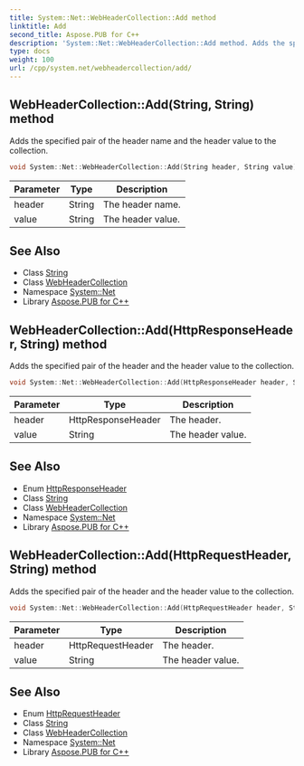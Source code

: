 ```yaml
---
title: System::Net::WebHeaderCollection::Add method
linktitle: Add
second_title: Aspose.PUB for C++
description: 'System::Net::WebHeaderCollection::Add method. Adds the specified pair of the header name and the header value to the collection in C++.'
type: docs
weight: 100
url: /cpp/system.net/webheadercollection/add/
---
```

## WebHeaderCollection::Add(String, String) method


Adds the specified pair of the header name and the header value to the collection.

```cpp
void System::Net::WebHeaderCollection::Add(String header, String value)
```


| Parameter | Type | Description |
| --- | --- | --- |
| header | String | The header name. |
| value | String | The header value. |

## See Also

* Class [String](../../../system/string/)
* Class [WebHeaderCollection](../)
* Namespace [System::Net](../../)
* Library [Aspose.PUB for C++](../../../)
## WebHeaderCollection::Add(HttpResponseHeader, String) method


Adds the specified pair of the header and the header value to the collection.

```cpp
void System::Net::WebHeaderCollection::Add(HttpResponseHeader header, String value)
```


| Parameter | Type | Description |
| --- | --- | --- |
| header | HttpResponseHeader | The header. |
| value | String | The header value. |

## See Also

* Enum [HttpResponseHeader](../../httpresponseheader/)
* Class [String](../../../system/string/)
* Class [WebHeaderCollection](../)
* Namespace [System::Net](../../)
* Library [Aspose.PUB for C++](../../../)
## WebHeaderCollection::Add(HttpRequestHeader, String) method


Adds the specified pair of the header and the header value to the collection.

```cpp
void System::Net::WebHeaderCollection::Add(HttpRequestHeader header, String value)
```


| Parameter | Type | Description |
| --- | --- | --- |
| header | HttpRequestHeader | The header. |
| value | String | The header value. |

## See Also

* Enum [HttpRequestHeader](../../httprequestheader/)
* Class [String](../../../system/string/)
* Class [WebHeaderCollection](../)
* Namespace [System::Net](../../)
* Library [Aspose.PUB for C++](../../../)
